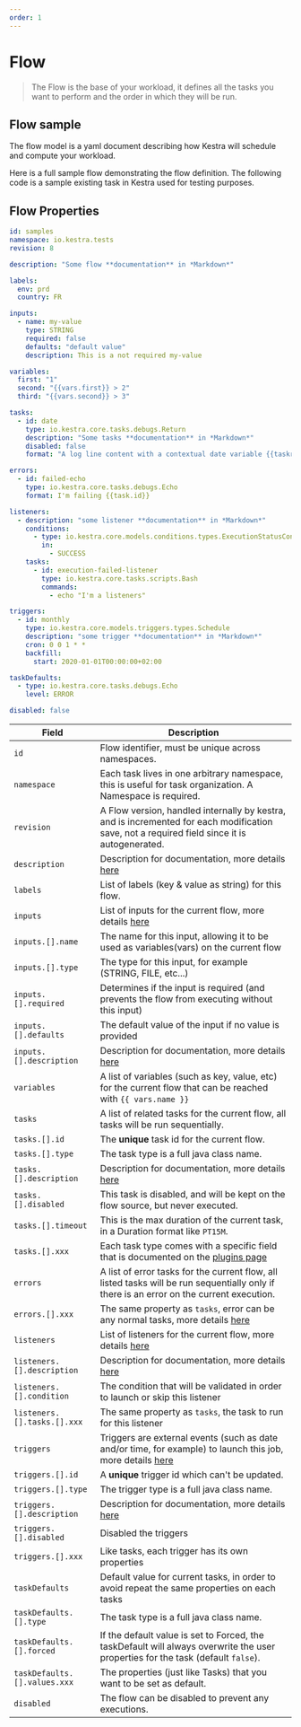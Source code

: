 ```yaml
---
order: 1
---
```


# Flow
> The Flow is the base of your workload, it defines all the tasks you want to perform and the order in which they will be run.

## Flow sample

The flow model is a yaml document describing how Kestra will schedule and compute your workload.

Here is a full sample flow demonstrating the flow definition.
The following code is a sample existing task in Kestra used for testing purposes.

## Flow Properties

```yaml
id: samples
namespace: io.kestra.tests
revision: 8

description: "Some flow **documentation** in *Markdown*"

labels:
  env: prd
  country: FR

inputs:
  - name: my-value
    type: STRING
    required: false
    defaults: "default value"
    description: This is a not required my-value

variables:
  first: "1"
  second: "{{vars.first}} > 2"
  third: "{{vars.second}} > 3"

tasks:
  - id: date
    type: io.kestra.core.tasks.debugs.Return
    description: "Some tasks **documentation** in *Markdown*"
    disabled: false
    format: "A log line content with a contextual date variable {{taskrun.startDate}}"

errors:
  - id: failed-echo
    type: io.kestra.core.tasks.debugs.Echo
    format: I'm failing {{task.id}}

listeners:
  - description: "some listener **documentation** in *Markdown*"
    conditions:
      - type: io.kestra.core.models.conditions.types.ExecutionStatusCondition
        in:
          - SUCCESS
    tasks:
      - id: execution-failed-listener
        type: io.kestra.core.tasks.scripts.Bash
        commands:
          - echo "I'm a listeners"

triggers:
  - id: monthly
    type: io.kestra.core.models.triggers.types.Schedule
    description: "some trigger **documentation** in *Markdown*"
    cron: 0 0 1 * *
    backfill:
      start: 2020-01-01T00:00:00+02:00

taskDefaults:
  - type: io.kestra.core.tasks.debugs.Echo
    level: ERROR

disabled: false
```


| Field | Description |
| ---------- | ----------- |
|`id`|Flow identifier, must be unique across namespaces.|
|`namespace`|Each task lives in one arbitrary namespace, this is useful for task organization. A Namespace is required.|
|`revision`|A Flow version, handled internally by kestra, and is incremented for each modification save, not a required field since it is autogenerated.|
|`description`|Description for documentation, more details [here](../documentation/) |
|`labels`|List of labels (key & value as string) for this flow.|
|`inputs`|List of inputs for the current flow, more details [here](../inputs/) |
|`inputs.[].name`|The name for this input, allowing it to be used as variables(vars) on the current flow|
|`inputs.[].type`|The type for this input, for example (STRING, FILE, etc...)|
|`inputs.[].required`|Determines if the input is required (and prevents the flow from executing without this input)|
|`inputs.[].defaults`|The default value of the input if no value is provided|
|`inputs.[].description`|Description for documentation, more details [here](../documentation/) |
|`variables`|A list of variables (such as key, value, etc) for the current flow that can be reached with <code v-pre>{{ vars.name }}</code>|
|`tasks`|A list of related tasks for the current flow, all tasks will be run sequentially.|
|`tasks.[].id`|The **unique** task id for the current flow.|
|`tasks.[].type`|The task type is a full java class name.|
|`tasks.[].description`|Description for documentation, more details [here](../documentation/) |
|`tasks.[].disabled`|This task is disabled, and will be kept on the flow source, but never executed.|
|`tasks.[].timeout`|This is the max duration of the current task, in a Duration format like `PT15M`.|
|`tasks.[].xxx`|Each task type comes with a specific field that is documented on the [plugins page](../../../plugins/)|
|`errors`|A list of error tasks for the current flow, all listed tasks will be run sequentially only if there is an error on the current execution.|
|`errors.[].xxx`|The same property as `tasks`, error can be any normal tasks, more details [here](../errors-handling/)  |
|`listeners`|List of listeners for the current flow, more details [here](../listeners/)|
|`listeners.[].description`|Description for documentation, more details [here](../documentation/) |
|`listeners.[].condition`|The condition that will be validated in order to launch or skip this listener|
|`listeners.[].tasks.[].xxx`|The same property as `tasks`, the task to run for this listener|
|`triggers`|Triggers are external events (such as date and/or time, for example) to launch this job, more details [here](../triggers/) |
|`triggers.[].id`|A **unique** trigger id which can't be updated.|
|`triggers.[].type`|The trigger type is a full java class name.|
|`triggers.[].description`|Description for documentation, more details [here](../documentation/) |
|`triggers.[].disabled`| Disabled the triggers |
|`triggers.[].xxx`|Like tasks, each trigger has its own properties|
|`taskDefaults`|Default value for current tasks, in order to avoid repeat the same properties on each tasks|
|`taskDefaults.[].type`|The task type is a full java class name.|
|`taskDefaults.[].forced`|If the default value is set to Forced, the taskDefault will always overwrite the user properties for the task (default `false`).|
|`taskDefaults.[].values.xxx`|The properties (just like Tasks) that you want to be set as default.|
|`disabled`|The flow can be disabled to prevent any executions.|
